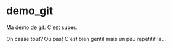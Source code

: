 # demo_git
Ma demo de git. 
C'est super.

On casse tout?
Ou pas!
C'est bien gentil mais un peu repetitif la...
